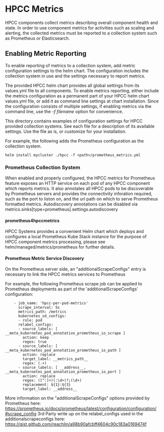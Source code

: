 # HPCC Metrics
HPCC components collect metrics describing overall component health and state. In order to use component metrics for
activities such as scaling and alerting, the collected metrics must be reported to a collection system such as
Prometheus or Elasticsearch.

## Enabling Metric Reporting
To enable reporting of metrics to a collection system, add metric configuration settings to the helm chart. The
configuration includes the collection system in use and the settings necessary to report metrics.

The provided HPCC helm chart provides all global settings from its values.yml file to all components. To enable
metrics reporting, either include the metrics configuration as a permanent part of your HPCC helm chart values.yml
file, or add it as command line settings at chart installation. Since the configuration consists of multiple settings,
if enabling metrics via the command line, use the _-f filename_ option for convenience.

This directory contains examples of configuration settings for HPCC provided collection systems. See each file for
a description of its available settings. Use the file as is, or customize for your installation.

For example, the following adds the Prometheus configuration as the collection system.

```code
helm install mycluster ./hpcc -f <path>/prometheus_metrics.yml
```
### Prometheus Collection System
When enabled and properly configured, the HPCC metrics for Prometheus feature exposes an HTTP service on each pod of any HPCC component
which reports metrics. It also annotates all HPCC pods to be discoverable by Prometheus servers and provides the connectivity inforation required, such as
the port to liston on, and the url path on which to serve Prometheus formatted metrics. Autodiscovery annotations can be disabled via metrics.sinks[type=prometheus].settings.autodiscovery

#### prometheus4hpccmetrics
HPCC Systems provides a convenient Helm chart which deploys and configures a local Prometheus Kube Stack instance for the purpose of HPCC component metrics processing, please see
helm/managed/metrics/prometheus for further details.

#### Prometheus Metric Service Discovery
On the Prometheus server side, an "additionalScrapeConfigs" entry is necessary to link the HPCC metrics services to Prometheus

For example, the following Prometheus scrape job can be applied to Prometheus deployments as part of the 'additionalScrapeConfigs' configuration:

```code
    - job_name: 'hpcc-per-pod-metrics'
      scrape_interval: 5s
      metrics_path: /metrics
      kubernetes_sd_configs:
      - role: pod
      relabel_configs:
      - source_labels: [ __meta_kubernetes_pod_annotation_prometheus_io_scrape ]
        action: keep
        regex: true
      - source_labels: [ __meta_kubernetes_pod_annotation_prometheus_io_path ]
        action: replace
        target_label: __metrics_path__
        regex: (.+)
      - source_labels: [ __address__, __meta_kubernetes_pod_annotation_prometheus_io_port ]
        action: replace
        regex: ([^:]+)(:\d+)?;(\d+)
        replacement: ${1}:${3}
        target_label: __address__
```

 More information on the "additionalScrapeConfigs" options provided by Prometheus here: https://prometheus.io/docs/prometheus/latest/configuration/configuration/#scrape_config
 3rd Party write up on the relabel_configs used in the additionalscrapeconfigs here: https://gist.github.com/reachlin/a98b90afcbff4604c90c183a0169474f